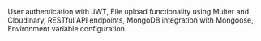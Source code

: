 User authentication with JWT, 
File upload functionality using Multer and Cloudinary, 
RESTful API endpoints, 
MongoDB integration with Mongoose, 
Environment variable configuration
